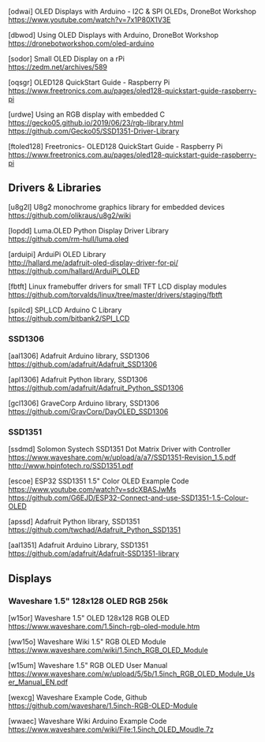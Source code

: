 [odwai] OLED Displays with Arduino - I2C & SPI OLEDs, DroneBot Workshop  
https://www.youtube.com/watch?v=7x1P80X1V3E

[dbwod] Using OLED Displays with Arduino, DroneBot Workshop  
https://dronebotworkshop.com/oled-arduino

[sodor] Small OLED Display on a rPi  
https://zedm.net/archives/589

[oqsgr] OLED128 QuickStart Guide - Raspberry Pi  
https://www.freetronics.com.au/pages/oled128-quickstart-guide-raspberry-pi

[urdwe] Using an RGB display with embedded C  
https://gecko05.github.io/2019/06/23/rgb-library.html
https://github.com/Gecko05/SSD1351-Driver-Library

[ftoled128] Freetronics- OLED128 QuickStart Guide - Raspberry Pi  
https://www.freetronics.com.au/pages/oled128-quickstart-guide-raspberry-pi

## Drivers & Libraries

[u8g2l] U8g2 monochrome graphics library for embedded devices  
https://github.com/olikraus/u8g2/wiki

[lopdd] Luma.OLED Python Display Driver Library  
https://github.com/rm-hull/luma.oled

[arduipi] ArduiPi OLED Library  
http://hallard.me/adafruit-oled-display-driver-for-pi/  
https://github.com/hallard/ArduiPi_OLED

[fbtft] Linux framebuffer drivers for small TFT LCD display modules  
https://github.com/torvalds/linux/tree/master/drivers/staging/fbtft

[spilcd] SPI_LCD Arduino C Library  
https://github.com/bitbank2/SPI_LCD

### SSD1306

[aal1306] Adafruit Arduino library, SSD1306  
https://github.com/adafruit/Adafruit_SSD1306

[apl1306] Adafruit Python library, SSD1306  
https://github.com/adafruit/Adafruit_Python_SSD1306

[gcl1306] GraveCorp Arduino library, SSD1306  
https://github.com/GravCorp/DayOLED_SSD1306

### SSD1351

[ssdmd] Solomon Systech SSD1351 Dot Matrix Driver with Controller  
https://www.waveshare.com/w/upload/a/a7/SSD1351-Revision_1.5.pdf  
http://www.hpinfotech.ro/SSD1351.pdf

[escoe] ESP32 SSD1351 1.5" Color OLED Example Code  
https://www.youtube.com/watch?v=sdcXBASJwMs
https://github.com/G6EJD/ESP32-Connect-and-use-SSD1351-1.5-Colour-OLED

[apssd] Adafruit Python library, SSD1351  
https://github.com/twchad/Adafruit_Python_SSD1351

[aal1351] Adafruit Arduino Library, SSD1351  
https://github.com/adafruit/Adafruit-SSD1351-library


## Displays

### Waveshare 1.5" 128x128 OLED RGB 256k

[w15or] Waveshare 1.5" OLED 128x128 RGB OLED  
https://www.waveshare.com/1.5inch-rgb-oled-module.htm

[ww15o] Waveshare Wiki 1.5" RGB OLED Module  
https://www.waveshare.com/wiki/1.5inch_RGB_OLED_Module

[w15um] Waveshare 1.5" RGB OLED User Manual  
https://www.waveshare.com/w/upload/5/5b/1.5inch_RGB_OLED_Module_User_Manual_EN.pdf

[wexcg] Waveshare Example Code, Github  
https://github.com/waveshare/1.5inch-RGB-OLED-Module

[wwaec] Waveshare Wiki Arduino Example Code  
https://www.waveshare.com/wiki/File:1.5inch_OLED_Moudle.7z
